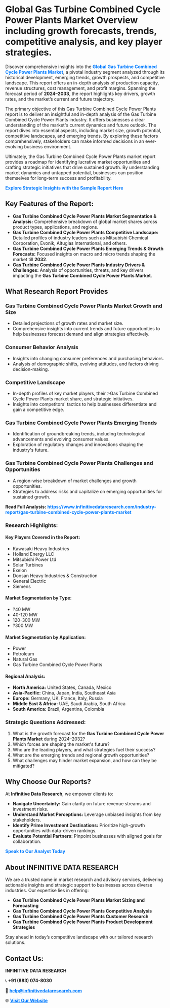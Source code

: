 <h1>Global Gas Turbine Combined Cycle Power Plants Market Overview including growth forecasts, trends, competitive analysis, and key player strategies.</h1>
<p>
Discover comprehensive insights into the 
<a href="https://www.infinitivedataresearch.com/industry-report/gas-turbine-combined-cycle-power-plants-market" rel="dofollow" style="color: #007BFF; text-decoration: none;"><strong>Global Gas Turbine Combined Cycle Power Plants Market</strong></a>, a pivotal industry segment analyzed through its historical development, emerging trends, growth prospects, and competitive landscape. This report offers an in-depth analysis of production capacity, revenue structures, cost management, and profit margins. Spanning the forecast period of <strong>2024–2033</strong>, the report highlights key drivers, growth rates, and the market’s current and future trajectory.
</p>
<p>
The primary objective of this Gas Turbine Combined Cycle Power Plants report is to deliver an insightful and in-depth analysis of the Gas Turbine Combined Cycle Power Plants industry. It offers businesses a clear understanding of the market's current dynamics and future outlook. The report dives into essential aspects, including market size, growth potential, competitive landscapes, and emerging trends. By exploring these factors comprehensively, stakeholders can make informed decisions in an ever-evolving business environment.
</p>
<p>
Ultimately, the Gas Turbine Combined Cycle Power Plants market report provides a roadmap for identifying lucrative market opportunities and crafting strategic initiatives that drive sustained growth. By understanding market dynamics and untapped potential, businesses can position themselves for long-term success and profitability.
</p>
<p>
<a href="https://www.infinitivedataresearch.com/request-sample/reportId=104401" style="color: #007BFF; text-decoration: none;"><strong>Explore Strategic Insights with the Sample Report Here</strong></a>
</p>

<h2>Key Features of the Report:</h2>
<ul>
<li><strong>Gas Turbine Combined Cycle Power Plants Market Segmentation & Analysis:</strong> Comprehensive breakdown of global market shares across product types, applications, and regions.</li>
<li><strong>Gas Turbine Combined Cycle Power Plants Competitive Landscape:</strong> Detailed profiles of industry leaders such as Mitsubishi Chemical Corporation, Evonik, Altuglas International, and others.</li>
<li><strong>Gas Turbine Combined Cycle Power Plants Emerging Trends & Growth Forecasts:</strong> Focused insights on macro and micro trends shaping the market till <strong>2032</strong>.</li>
<li><strong>Gas Turbine Combined Cycle Power Plants Industry Drivers & Challenges:</strong> Analysis of opportunities, threats, and key drivers impacting the <strong>Gas Turbine Combined Cycle Power Plants Market</strong>.</li>
</ul>

<h2>What Research Report Provides</h2>
<h3>Gas Turbine Combined Cycle Power Plants Market Growth and Size</h3>
<ul>
<li>Detailed projections of growth rates and market size.</li>
<li>Comprehensive insights into current trends and future opportunities to help businesses forecast demand and align strategies effectively.</li>
</ul>

<h3>Consumer Behavior Analysis</h3>
<ul>
<li>Insights into changing consumer preferences and purchasing behaviors.</li>
<li>Analysis of demographic shifts, evolving attitudes, and factors driving decision-making.</li>
</ul>

<h3>Competitive Landscape</h3>
<ul>
<li>In-depth profiles of key market players, their >Gas Turbine Combined Cycle Power Plants market share, and strategic initiatives.</li>
<li>Insights into competitors' tactics to help businesses differentiate and gain a competitive edge.</li>
</ul>

<h3>Gas Turbine Combined Cycle Power Plants Emerging Trends</h3>
<ul>
<li>Identification of groundbreaking trends, including technological advancements and evolving consumer values.</li>
<li>Exploration of regulatory changes and innovations shaping the industry's future.</li>
</ul>

<h3>Gas Turbine Combined Cycle Power Plants Challenges and Opportunities</h3>
<ul>
<li>A region-wise breakdown of market challenges and growth opportunities.</li>
<li>Strategies to address risks and capitalize on emerging opportunities for sustained growth.</li>
</ul>
<p><strong>Read Full Analysis:</strong> <a href="https://www.infinitivedataresearch.com/industry-report/gas-turbine-combined-cycle-power-plants-market" rel="dofollow" style="color: #007BFF; text-decoration: none;"><strong>https://www.infinitivedataresearch.com/industry-report/gas-turbine-combined-cycle-power-plants-market</strong></a></p>
<h3>Research Highlights:</h3>
<h4>Key Players Covered in the Report:</h4>
<ul><li>Kawasaki Heavy Industries</li><li>Holland Energy LLC</li><li>Mitsubishi Power Ltd</li><li>Solar Turbines</li><li>Exelon</li><li>Doosan Heavy Industries &amp; Construction</li><li>General Electric</li><li>Siemens</li></ul>
<h4>Market Segmentation by Type:</h4>
<ul><li>?40 MW</li><li>40-120 MW</li><li>120-300 MW</li><li>?300 MW</li></ul>
<h4>Market Segmentation by Application:</h4>
<ul><li>Power</li><li>Petroleum</li><li>Natural Gas</li><li>Gas Turbine Combined Cycle Power Plants</li></ul>

<h4>Regional Analysis:</h4>
<ul>
<li><strong>North America:</strong> United States, Canada, Mexico</li>
<li><strong>Asia-Pacific:</strong> China, Japan, India, Southeast Asia</li>
<li><strong>Europe:</strong> Germany, UK, France, Italy, Russia</li>
<li><strong>Middle East & Africa:</strong> UAE, Saudi Arabia, South Africa</li>
<li><strong>South America:</strong> Brazil, Argentina, Colombia</li>
</ul>

<h3>Strategic Questions Addressed:</h3>
<ol>
<li>What is the growth forecast for the <strong>Gas Turbine Combined Cycle Power Plants Market</strong> during 2024–2032?</li>
<li>Which forces are shaping the market's future?</li>
<li>Who are the leading players, and what strategies fuel their success?</li>
<li>What are the emerging trends and regional growth opportunities?</li>
<li>What challenges may hinder market expansion, and how can they be mitigated?</li>
</ol>

<h2>Why Choose Our Reports?</h2>
<p>At <strong>Infinitive Data Research</strong>, we empower clients to:</p>
<ul>
<li><strong>Navigate Uncertainty:</strong> Gain clarity on future revenue streams and investment risks.</li>
<li><strong>Understand Market Perceptions:</strong> Leverage unbiased insights from key stakeholders.</li>
<li><strong>Identify Prime Investment Destinations:</strong> Prioritize high-growth opportunities with data-driven rankings.</li>
<li><strong>Evaluate Potential Partners:</strong> Pinpoint businesses with aligned goals for collaboration.</li>
</ul>
<p><a href="https://www.infinitivedataresearch.com/industry-report/gas-turbine-combined-cycle-power-plants-market" rel="dofollow" style="color: #007BFF; text-decoration: none;"><strong>Speak to Our Analyst Today</strong></a></p>

<h2>About INFINITIVE DATA RESEARCH</h2>
<p>We are a trusted name in market research and advisory services, delivering actionable insights and strategic support to businesses across diverse industries. Our expertise lies in offering:</p>
<ul>
<li><strong>Gas Turbine Combined Cycle Power Plants Market Sizing and Forecasting</strong></li>
<li><strong>Gas Turbine Combined Cycle Power Plants Competitive Analysis</strong></li>
<li><strong>Gas Turbine Combined Cycle Power Plants Customer Research</strong></li>
<li><strong>Gas Turbine Combined Cycle Power Plants Product Development Strategies</strong></li>
</ul>
<p>Stay ahead in today’s competitive landscape with our tailored research solutions.</p>

<h2>Contact Us:</h2>
<p><strong>INFINITIVE DATA RESEARCH</strong></p>
<p>📞 <strong>+91 (883) 074-8030</strong></p>
<p>📧 <strong><a href="mailto:help@infinitivedataresearch.com" style="color: #007BFF;">help@infinitivedataresearch.com</a></strong></p>
<p>🌐 <strong><a href="https://www.infinitivedataresearch.com" rel="dofollow" style="color: #007BFF;">Visit Our Website</a></strong></p>